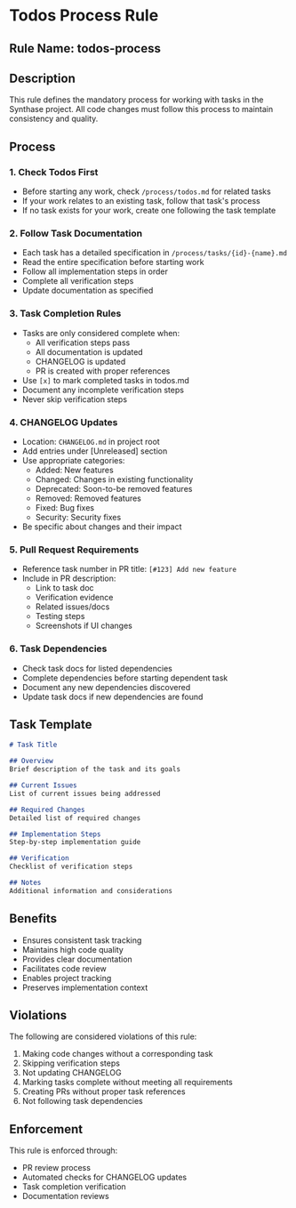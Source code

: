 # Todos Process Rule

## Rule Name: todos-process

## Description

This rule defines the mandatory process for working with tasks in the Synthase project. All code changes must follow this process to maintain consistency and quality.

## Process

### 1. Check Todos First
- Before starting any work, check `/process/todos.md` for related tasks
- If your work relates to an existing task, follow that task's process
- If no task exists for your work, create one following the task template

### 2. Follow Task Documentation
- Each task has a detailed specification in `/process/tasks/{id}-{name}.md`
- Read the entire specification before starting work
- Follow all implementation steps in order
- Complete all verification steps
- Update documentation as specified

### 3. Task Completion Rules
- Tasks are only considered complete when:
  - All verification steps pass
  - All documentation is updated
  - CHANGELOG is updated
  - PR is created with proper references
- Use `[x]` to mark completed tasks in todos.md
- Document any incomplete verification steps
- Never skip verification steps

### 4. CHANGELOG Updates
- Location: `CHANGELOG.md` in project root
- Add entries under [Unreleased] section
- Use appropriate categories:
  - Added: New features
  - Changed: Changes in existing functionality
  - Deprecated: Soon-to-be removed features
  - Removed: Removed features
  - Fixed: Bug fixes
  - Security: Security fixes
- Be specific about changes and their impact

### 5. Pull Request Requirements
- Reference task number in PR title: `[#123] Add new feature`
- Include in PR description:
  - Link to task doc
  - Verification evidence
  - Related issues/docs
  - Testing steps
  - Screenshots if UI changes

### 6. Task Dependencies
- Check task docs for listed dependencies
- Complete dependencies before starting dependent task
- Document any new dependencies discovered
- Update task docs if new dependencies are found

## Task Template

```markdown
# Task Title

## Overview
Brief description of the task and its goals

## Current Issues
List of current issues being addressed

## Required Changes
Detailed list of required changes

## Implementation Steps
Step-by-step implementation guide

## Verification
Checklist of verification steps

## Notes
Additional information and considerations
```

## Benefits

- Ensures consistent task tracking
- Maintains high code quality
- Provides clear documentation
- Facilitates code review
- Enables project tracking
- Preserves implementation context

## Violations

The following are considered violations of this rule:

1. Making code changes without a corresponding task
2. Skipping verification steps
3. Not updating CHANGELOG
4. Marking tasks complete without meeting all requirements
5. Creating PRs without proper task references
6. Not following task dependencies

## Enforcement

This rule is enforced through:
- PR review process
- Automated checks for CHANGELOG updates
- Task completion verification
- Documentation reviews 
